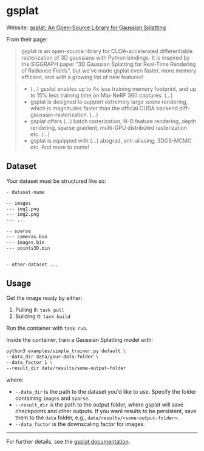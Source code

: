 # gsplat

Website: [gsplat: An Open-Source Library for Gaussian Splatting](https://github.com/nerfstudio-project/gsplat)

From their page:

> gsplat is an open-source library for CUDA-accelerated differentiable rasterization of 3D gaussians with Python bindings. It is inspired by the SIGGRAPH paper “3D Gaussian Splatting for Real-Time Rendering of Radiance Fields”, but we’ve made gsplat even faster, more memory efficient, and with a growing list of new features!
>
> - (...) gsplat enables up to 4x less training memory footprint, and up to 15% less training time on Mip-NeRF 360 captures. (...)
> - gsplat is designed to support extremely large scene rendering, which is magnitudes faster than the official CUDA backend diff-gaussian-rasterization. (...)
> - gsplat offers (...) batch rasterization, N-D feature rendering, depth rendering, sparse gradient, multi-GPU distributed rasterization etc. (...)
> - gsplat is equipped with (...) absgrad, anti-aliasing, 3DGS-MCMC etc. And more to come!

## Dataset

Your dataset must be structured like so:

```txt
- dataset-name

-- images
--- img1.png
--- img2.png
--- ...

-- sparse
--- cameras.bin
--- images.bin
--- points3D.bin


- other-dataset ...
```

## Usage

Get the image ready by either:

1. Pulling it: `task pull`
2. Building it: `task build`

Run the container with `task run`.

Inside the container, train a Gaussian Splatting model with:

```sh
python3 examples/simple_trainer.py default \
--data_dir data/your-data-folder \
--data_factor 1 \
--result_dir data/results/some-output-folder
```

where:

- `--data_dir` is the path to the dataset you'd like to use. Specify the folder containing `images` and `sparse`.
- `--result_dir` is the path to the output folder, where gsplat will save checkpoints and other outputs. If you want results to be persistent, save them to the `data` folder, e.g., `data/results/<some-output-folder>`.
- `--data_factor` is the downscaling factor for images.

---

For further details, see the [gsplat documentation](https://docs.gsplat.studio/main/).

